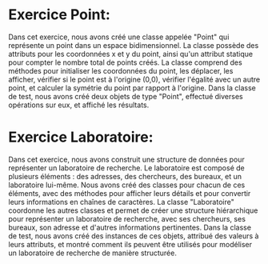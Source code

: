 # Exercice Point:

Dans cet exercice, nous avons créé une classe appelée "Point" qui représente un point dans un espace bidimensionnel. La classe possède des attributs pour les coordonnées x et y du point, ainsi qu'un attribut statique pour compter le nombre total de points créés. La classe comprend des méthodes pour initialiser les coordonnées du point, les déplacer, les afficher, vérifier si le point est à l'origine (0,0), vérifier l'égalité avec un autre point, et calculer la symétrie du point par rapport à l'origine. Dans la classe de test, nous avons créé deux objets de type "Point", effectué diverses opérations sur eux, et affiché les résultats.

# Exercice Laboratoire:

Dans cet exercice, nous avons construit une structure de données pour représenter un laboratoire de recherche. Le laboratoire est composé de plusieurs éléments : des adresses, des chercheurs, des bureaux, et un laboratoire lui-même. Nous avons créé des classes pour chacun de ces éléments, avec des méthodes pour afficher leurs détails et pour convertir leurs informations en chaînes de caractères. La classe "Laboratoire" coordonne les autres classes et permet de créer une structure hiérarchique pour représenter un laboratoire de recherche, avec ses chercheurs, ses bureaux, son adresse et d'autres informations pertinentes. Dans la classe de test, nous avons créé des instances de ces objets, attribué des valeurs à leurs attributs, et montré comment ils peuvent être utilisés pour modéliser un laboratoire de recherche de manière structurée.
